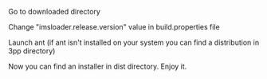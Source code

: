 Go to downloaded directory

Change "imsloader.release.version" value in build.properties file

Launch ant (if ant isn't installed on your system you can find a        distribution in 3pp directory)

Now you can find an installer in dist directory. Enjoy it.